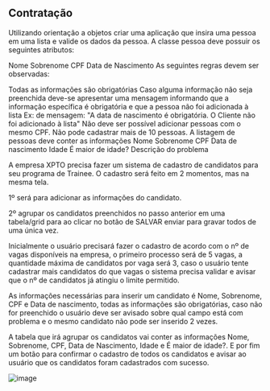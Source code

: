 ## Contratação

Utilizando orientação a objetos criar uma aplicação que insira uma pessoa em uma lista e valide os dados da pessoa.
A classe pessoa deve possuir os seguintes atributos:

Nome
Sobrenome
CPF
Data de Nascimento
As seguintes regras devem ser observadas:

Todas as informações são obrigatórias
Caso alguma informação não seja preenchida deve-se apresentar uma mensagem informando que a informação específica é obrigatória e que a pessoa não foi adicionada à lista
Ex: de mensagem: "A data de nascimento é obrigatória. O Cliente não foi adicionado à lista"
Não deve ser possível adicionar pessoas com o mesmo CPF.
Não pode cadastrar mais de 10 pessoas.
A listagem de pessoas deve conter as informações
Nome
Sobrenome
CPF
Data de nascimento
Idade
É maior de idade?
Descrição do problema

A empresa XPTO precisa fazer um sistema de cadastro de candidatos para seu programa de Trainee. O cadastro será feito em 2 momentos, mas na mesma tela.

1º será para adicionar as informações do candidato. 

2º agrupar os candidatos preenchidos no passo anterior em uma tabela/grid para ao clicar no botão de SALVAR enviar para gravar todos de uma única vez.

Inicialmente o usuário precisará fazer o cadastro de acordo com o nº de vagas disponíveis na empresa, o primeiro processo será de 5 vagas, a quantidade máxima de candidatos por vaga será 3, caso o usuário tente cadastrar mais candidatos do que vagas o sistema precisa validar e avisar que o nº de candidatos já atingiu o limite permitido.

As informações necessárias para inserir um candidato é Nome, Sobrenome, CPF e Data de nascimento, todas as informações são obrigatórias, caso não for preenchido o usuário deve ser avisado sobre qual campo está com problema e o mesmo candidato não pode ser inserido 2 vezes.

A tabela que irá agrupar os candidatos vai conter as informações Nome, Sobrenome, CPF, Data de Nascimento, Idade e É maior de idade?. E por fim um botão para confirmar o cadastro de todos os candidatos e avisar ao usuário que os candidatos foram cadastrados com sucesso.

![image](https://user-images.githubusercontent.com/15036785/135767730-17fa417c-20b4-4519-bbfa-86d19e91a1c6.png)
